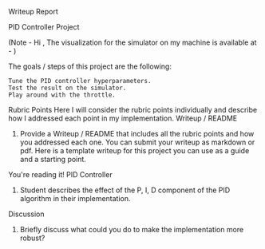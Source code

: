 
Writeup Report

PID Controller Project

(Note - Hi , The visualization for the simulator on my machine is available at - )

The goals / steps of this project are the following:

    Tune the PID controller hyperparameters.
    Test the result on the simulator.
    Play around with the throttle.

Rubric Points
Here I will consider the rubric points individually and describe how I addressed each point in my implementation.
Writeup / README
1. Provide a Writeup / README that includes all the rubric points and how you addressed each one. You can submit your writeup as markdown or pdf. Here is a template writeup for this project you can use as a guide and a starting point.

You're reading it!
PID Controller
1. Student describes the effect of the P, I, D component of the PID algorithm in their implementation.


Discussion
1. Briefly discuss what could you do to make the implementation more robust?


